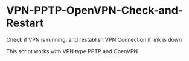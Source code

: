 # VPN-PPTP-OpenVPN-Check-and-Restart

Check if VPN is running, and restablish VPN Connection if link is down

This script works with VPN type PPTP and OpenVPN
